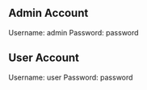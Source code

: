 ## Admin Account
Username: admin
Password: password

## User Account
Username: user
Password: password